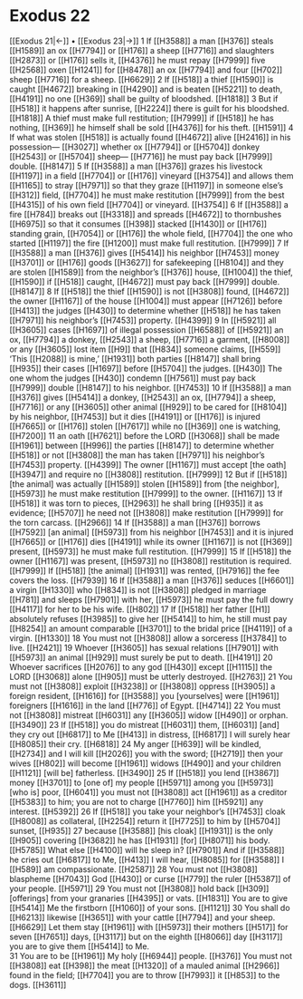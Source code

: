 # Exodus 22
[[Exodus 21|←]] • [[Exodus 23|→]]
1 If [[H3588]] a man [[H376]] steals [[H1589]] an ox [[H7794]] or [[H176]] a sheep [[H7716]] and slaughters [[H2873]] or [[H176]] sells it, [[H4376]] he must repay [[H7999]] five [[H2568]] oxen [[H1241]] for [[H8478]] an ox [[H7794]] and four [[H702]] sheep [[H7716]] for a sheep. [[H6629]] 
2 If [[H518]] a thief [[H1590]] is caught [[H4672]] breaking in [[H4290]] and is beaten [[H5221]] to death, [[H4191]] no one [[H369]] shall be guilty of bloodshed. [[H1818]] 
3 But if [[H518]] it happens after sunrise, [[H2224]] there is guilt for his bloodshed. [[H1818]] A thief must make full restitution; [[H7999]] if [[H518]] he has nothing, [[H369]] he himself shall be sold [[H4376]] for his theft. [[H1591]] 
4 If what was stolen [[H518]] is actually found [[H4672]] alive [[H2416]] in his possession— [[H3027]] whether ox [[H7794]] or [[H5704]] donkey [[H2543]] or [[H5704]] sheep— [[H7716]] he must pay back [[H7999]] double. [[H8147]] 
5 If [[H3588]] a man [[H376]] grazes his livestock [[H1197]] in a field [[H7704]] or [[H176]] vineyard [[H3754]] and allows them [[H1165]] to stray [[H7971]] so that they graze [[H1197]] in someone else’s [[H312]] field, [[H7704]] he must make restitution [[H7999]] from the best [[H4315]] of his own field [[H7704]] or vineyard. [[H3754]] 
6 If [[H3588]] a fire [[H784]] breaks out [[H3318]] and spreads [[H4672]] to thornbushes [[H6975]] so that it consumes [[H398]] stacked [[H1430]] or [[H176]] standing grain, [[H7054]] or [[H176]] the whole field, [[H7704]] the one who started [[H1197]] the fire [[H1200]] must make full restitution. [[H7999]] 
7 If [[H3588]] a man [[H376]] gives [[H5414]] his neighbor [[H7453]] money [[H3701]] or [[H176]] goods [[H3627]] for safekeeping [[H8104]] and they are stolen [[H1589]] from the neighbor’s [[H376]] house, [[H1004]] the thief, [[H1590]] if [[H518]] caught, [[H4672]] must pay back [[H7999]] double. [[H8147]] 
8 If [[H518]] the thief [[H1590]] is not [[H3808]] found, [[H4672]] the owner [[H1167]] of the house [[H1004]] must appear [[H7126]] before [[H413]] the judges [[H430]] to determine whether [[H518]] he has taken [[H7971]] his neighbor’s [[H7453]] property. [[H4399]] 
9 In [[H5921]] all [[H3605]] cases [[H1697]] of illegal possession [[H6588]] of [[H5921]] an ox, [[H7794]] a donkey, [[H2543]] a sheep, [[H7716]] a garment, [[H8008]] or any [[H3605]] lost item [[H9]] that [[H834]] someone claims, [[H559]] ‘This [[H2088]] is mine,’ [[H1931]] both parties [[H8147]] shall bring [[H935]] their cases [[H1697]] before [[H5704]] the judges. [[H430]] The one whom the judges [[H430]] condemn [[H7561]] must pay back [[H7999]] double [[H8147]] to his neighbor. [[H7453]] 
10 If [[H3588]] a man [[H376]] gives [[H5414]] a donkey, [[H2543]] an ox, [[H7794]] a sheep, [[H7716]] or any [[H3605]] other animal [[H929]] to be cared for [[H8104]] by his neighbor, [[H7453]] but it dies [[H4191]] or [[H176]] is injured [[H7665]] or [[H176]] stolen [[H7617]] while no [[H369]] one is watching, [[H7200]] 
11 an oath [[H7621]] before the LORD [[H3068]] shall be made [[H1961]] between [[H996]] the parties [[H8147]] to determine whether [[H518]] or not [[H3808]] the man has taken [[H7971]] his neighbor’s [[H7453]] property. [[H4399]] The owner [[H1167]] must accept [the oath] [[H3947]] and require no [[H3808]] restitution. [[H7999]] 
12 But if [[H518]] [the animal] was actually [[H1589]] stolen [[H1589]] from [the neighbor], [[H5973]] he must make restitution [[H7999]] to the owner. [[H1167]] 
13 If [[H518]] it was torn to pieces, [[H2963]] he shall bring [[H935]] it as evidence; [[H5707]] he need not [[H3808]] make restitution [[H7999]] for the torn carcass. [[H2966]] 
14 If [[H3588]] a man [[H376]] borrows [[H7592]] [an animal] [[H5973]] from his neighbor [[H7453]] and it is injured [[H7665]] or [[H176]] dies [[H4191]] while its owner [[H1167]] is not [[H369]] present, [[H5973]] he must make full restitution. [[H7999]] 
15 If [[H518]] the owner [[H1167]] was present, [[H5973]] no [[H3808]] restitution is required. [[H7999]] If [[H518]] [the animal] [[H1931]] was rented, [[H7916]] the fee covers the loss. [[H7939]] 
16 If [[H3588]] a man [[H376]] seduces [[H6601]] a virgin [[H1330]] who [[H834]] is not [[H3808]] pledged in marriage [[H781]] and sleeps [[H7901]] with her, [[H5973]] he must pay the full dowry [[H4117]] for her  to be his wife. [[H802]] 
17 If [[H518]] her father [[H1]] absolutely refuses [[H3985]] to give her [[H5414]] to him,  he still must pay [[H8254]] an amount comparable [[H3701]] to the bridal price [[H4119]] of a virgin. [[H1330]] 
18 You must not [[H3808]] allow a sorceress [[H3784]] to live. [[H2421]] 
19 Whoever [[H3605]] has sexual relations [[H7901]] with [[H5973]] an animal [[H929]] must surely be put to death. [[H4191]] 
20 Whoever sacrifices [[H2076]] to any god [[H430]] except [[H1115]] the LORD [[H3068]] alone [[H905]] must be utterly destroyed. [[H2763]] 
21 You must not [[H3808]] exploit [[H3238]] or [[H3808]] oppress [[H3905]] a foreign resident, [[H1616]] for [[H3588]] you [yourselves] were [[H1961]] foreigners [[H1616]] in the land [[H776]] of Egypt. [[H4714]] 
22 You must not [[H3808]] mistreat [[H6031]] any [[H3605]] widow [[H490]] or orphan. [[H3490]] 
23 If [[H518]] you do mistreat [[H6031]] them, [[H6031]] [and] they cry out [[H6817]] to Me [[H413]] in distress, [[H6817]] I will surely hear [[H8085]] their cry. [[H6818]] 
24 My anger [[H639]] will be kindled, [[H2734]] and I will kill [[H2026]] you with the sword; [[H2719]] then your wives [[H802]] will become [[H1961]] widows [[H490]] and your children [[H1121]] [will be] fatherless. [[H3490]] 
25 If [[H518]] you lend [[H3867]] money [[H3701]] to [one of] my people [[H5971]] among you [[H5973]] [who is] poor, [[H6041]] you must not [[H3808]] act [[H1961]] as a creditor [[H5383]] to him;  you are not to charge [[H7760]] him [[H5921]] any interest. [[H5392]] 
26 If [[H518]] you take your neighbor’s [[H7453]] cloak [[H8008]] as collateral, [[H2254]] return it [[H7725]] to him  by [[H5704]] sunset, [[H935]] 
27 because [[H3588]] [his cloak] [[H1931]] is the only [[H905]] covering [[H3682]] he has [[H1931]] [for] [[H8071]] his body. [[H5785]] What else [[H4100]] will he sleep in? [[H7901]] And if [[H3588]] he cries out [[H6817]] to Me, [[H413]] I will hear, [[H8085]] for [[H3588]] I [[H589]] am compassionate. [[H2587]] 
28 You must not [[H3808]] blaspheme [[H7043]] God [[H430]] or curse [[H779]] the ruler [[H5387]] of your people. [[H5971]] 
29 You must not [[H3808]] hold back [[H309]] [offerings] from your granaries [[H4395]] or vats. [[H1831]] You are to give [[H5414]] Me  the firstborn [[H1060]] of your sons. [[H1121]] 
30 You shall do [[H6213]] likewise [[H3651]] with your cattle [[H7794]] and your sheep. [[H6629]] Let them stay [[H1961]] with [[H5973]] their mothers [[H517]] for seven [[H7651]] days, [[H3117]] but on the eighth [[H8066]] day [[H3117]] you are to give them [[H5414]] to Me.  
31 You are to be [[H1961]] My  holy [[H6944]] people. [[H376]] You must not [[H3808]] eat [[H398]] the meat [[H1320]] of a mauled animal [[H2966]] found in the field; [[H7704]] you are to throw [[H7993]] it [[H853]] to the dogs. [[H3611]] 
